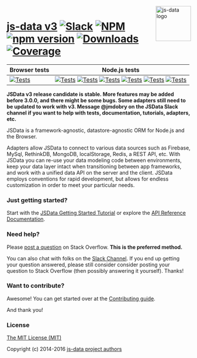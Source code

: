 <img src="https://raw.githubusercontent.com/js-data/js-data/master/js-data.png" alt="js-data logo" title="js-data" align="right" width="96" height="96" />

# [js-data v3](http://www.js-data.io/) [![Slack][1]][2] [![NPM][3]][4] [![npm version](https://img.shields.io/badge/npm-v3.0.0--rc.8-yellow.svg?style=flat)](https://www.npmjs.org/package/js-data) [![Downloads][5]][6] [![Coverage][7]][8]

| __Browser tests__ | __Node.js tests__ |
| ---------------------------------|----|
| [![Tests][9]][10] | [![Tests][11]][12] [![Tests][13]][12] [![Tests][14]][12] [![Tests][15]][12] [![Tests][16]][12] [![Tests][17]][12] |

[1]: http://slack.js-data.io/badge.svg
[2]: http://slack.js-data.io
[3]: https://img.shields.io/npm/v/js-data.svg?style=flat
[4]: https://www.npmjs.org/package/js-data
[5]: https://img.shields.io/npm/dm/js-data.svg?style=flat
[6]: https://www.npmjs.org/package/js-data
[7]: https://img.shields.io/codecov/c/github/js-data/js-data/master.svg
[8]: https://codecov.io/github/js-data/js-data
[9]: https://saucelabs.com/browser-matrix/jsdata.svg
[10]: https://saucelabs.com/u/jsdata
[11]: https://img.shields.io/circleci/project/js-data/js-data.svg
[12]: https://circleci.com/gh/js-data/js-data
[13]: https://img.shields.io/badge/Node.js-v6.x-brightgreen.svg
[14]: https://img.shields.io/badge/Node.js-v5.x-brightgreen.svg
[15]: https://img.shields.io/badge/Node.js-v4.x-brightgreen.svg
[16]: https://img.shields.io/badge/Node.js-v0.12.x-brightgreen.svg
[17]: https://img.shields.io/badge/Node.js-v0.10.x-brightgreen.svg

__JSData v3 release candidate is stable. More features may be added before 3.0.0,
and there might be some bugs. Some adapters still need to be updated to work
with v3. Message @jmdobry on the JSData Slack channel if you want to help with
tests, documentation, tutorials, adapters, etc.__

JSData is a framework-agnostic, datastore-agnostic ORM for Node.js and the
Browser.

Adapters allow JSData to connect to various data sources such as Firebase,
MySql, RethinkDB, MongoDB, localStorage, Redis, a REST API, etc. With JSData
you can re-use your data modeling code between environments, keep your data
layer intact when transitioning between app frameworks, and work with a unified
data API on the server and the client. JSData employs conventions for rapid
development, but allows for endless customization in order to meet your
particular needs.

### Just getting started?

Start with the [JSData Getting Started Tutorial][18] or explore the [API Reference Documentation][19].

### Need help?

Please [post a question][20] on Stack Overflow. **This is the preferred method.**

You can also chat with folks on the [Slack Channel][21]. If you end up getting
your question answered, please still consider consider posting your question to
Stack Overflow (then possibly answering it yourself). Thanks!

### Want to contribute?

Awesome! You can get started over at the [Contributing guide][22].

And thank you!

### License

[The MIT License (MIT)][23]

Copyright (c) 2014-2016 [js-data project authors][24]

[18]: http://www.js-data.io/v3.0/docs/home
[19]: http://api.js-data.io/
[20]: http://stackoverflow.com/questions/tagged/jsdata
[21]: http://slack.js-data.io/
[22]: https://github.com/js-data/js-data/blob/master/.github/CONTRIBUTING.md
[23]: https://github.com/js-data/js-data/blob/master/LICENSE
[24]: https://github.com/js-data/js-data/blob/master/AUTHORS
